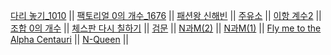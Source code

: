 [다리 놓기_1010](https://www.acmicpc.net/problem/1010)   ||
[팩토리얼 0의 개수_1676](https://www.acmicpc.net/problem/1676)   ||
[패션왕 신해빈](https://www.acmicpc.net/problem/9375)   ||
[주유소](https://www.acmicpc.net/problem/13305)   ||
[이항 계수2](https://www.acmicpc.net/problem/11051)   ||
[조합 0의 개수](https://www.acmicpc.net/problem/2004)   ||
[체스판 다시 칠하기](https://www.acmicpc.net/problem/1018)   ||
[검문](https://www.acmicpc.net/problem/2981)   ||
[N과M(2)](https://www.acmicpc.net/problem/15650)   ||
[N과M(1)](https://www.acmicpc.net/problem/15649)   ||
[Fly me to the Alpha Centauri](https://www.acmicpc.net/problem/1011)   ||
[N-Queen](https://www.acmicpc.net/problem/9663)   ||
